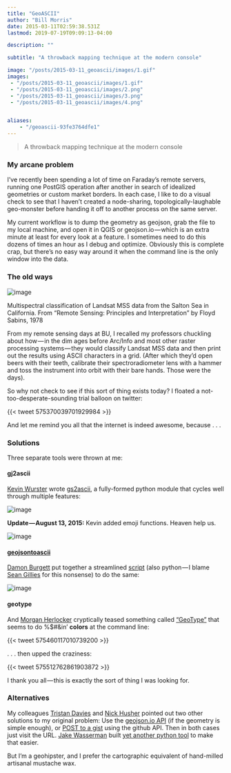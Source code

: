 ```yaml
---
title: "GeoASCII"
author: "Bill Morris"
date: 2015-03-11T02:59:38.531Z
lastmod: 2019-07-19T09:09:13-04:00

description: ""

subtitle: "A throwback mapping technique at the modern console"

image: "/posts/2015-03-11_geoascii/images/1.gif" 
images:
 - "/posts/2015-03-11_geoascii/images/1.gif" 
 - "/posts/2015-03-11_geoascii/images/2.png" 
 - "/posts/2015-03-11_geoascii/images/3.png" 
 - "/posts/2015-03-11_geoascii/images/4.png" 


aliases:
    - "/geoascii-93fe3764dfe1"
---
```


> A throwback mapping technique at the modern console

### My arcane problem

I’ve recently been spending a lot of time on Faraday’s remote servers, running one PostGIS operation after another in search of idealized geometries or custom market borders. In each case, I like to do a visual check to see that I haven’t created a node-sharing, topologically-laughable geo-monster before handing it off to another process on the same server.

My current workflow is to dump the geometry as geojson, grab the file to my local machine, and open it in QGIS or geojson.io — which is an extra minute at least for every look at a feature. I sometimes need to do this dozens of times an hour as I debug and optimize. Obviously this is complete crap, but there’s no easy way around it when the command line is the only window into the data.

### The old ways




![image](/posts/2015-03-11_geoascii/images/1.gif)

Multispectral classification of Landsat MSS data from the Salton Sea in California. From “Remote Sensing: Principles and Interpretation” by Floyd Sabins, 1978



From my remote sensing days at BU, I recalled my professors chuckling about how — in the dim ages before Arc/Info and most other raster processing systems — they would classify Landsat MSS data and then print out the results using ASCII characters in a grid. (After which they’d open beers with their teeth, calibrate their spectroradiometer lens with a hammer and toss the instrument into orbit with their bare hands. Those were the days).

So why not check to see if this sort of thing exists today? I floated a not-too-desperate-sounding trial balloon on twitter:

{{< tweet 575370039701929984 >}}


And let me remind you all that the internet is indeed awesome, because . . .

### Solutions

Three separate tools were thrown at me:

#### gj2ascii

[Kevin Wurster](https://twitter.com/geowurster) wrote [gs2ascii](https://github.com/geowurster/gj2ascii), a fully-formed python module that cycles well through multiple features:




![image](/posts/2015-03-11_geoascii/images/2.png)



**Update — August 13, 2015:** Kevin added emoji functions. Heaven help us.




![image](/posts/2015-03-11_geoascii/images/3.png)



#### [**geojsontoascii**](https://gist.github.com/dnomadb/62d629216e19906c53d3)

[Damon Burgett](https://twitter.com/DnomadB) put together a streamlined [script](https://gist.github.com/dnomadb/62d629216e19906c53d3) (also python — I blame [Sean Gillies](https://twitter.com/sgillies) for this nonsense) to do the same:




![image](/posts/2015-03-11_geoascii/images/4.png)



#### geotype

And [Morgan Herlocker](https://twitter.com/morganherlocker) cryptically teased something called [“GeoType”](https://github.com/morganherlocker/geotype) that seems to do %$#&amp;in’ **colors** at the command line:

{{< tweet 575460117010739200 >}}


. . . then upped the craziness:

{{< tweet 575512762861903872 >}}


I thank you all — this is exactly the sort of thing I was looking for.

### Alternatives

My colleagues [Tristan Davies](https://twitter.com/devTristan) and [Nick Husher](https://twitter.com/TeslaNick) pointed out two other solutions to my original problem: Use the [geojson.io API](https://github.com/mapbox/geojson.io/blob/gh-pages/API.md#datadataapplicationjson) (if the geometry is simple enough), or [POST to a gist](https://gist.github.com/caspyin/2288960#post) using the github API. Then in both cases just visit the URL. [Jake Wasserman](https://twitter.com/jwass2000) built [yet another python tool](https://github.com/jwass/geojsonio.py) to make that easier.

But I’m a geohipster, and I prefer the cartographic equivalent of hand-milled artisanal mustache wax.
